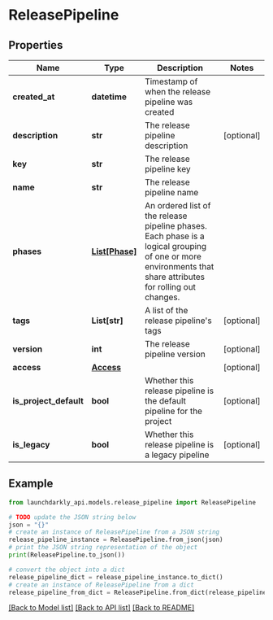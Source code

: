 # ReleasePipeline


## Properties

Name | Type | Description | Notes
------------ | ------------- | ------------- | -------------
**created_at** | **datetime** | Timestamp of when the release pipeline was created | 
**description** | **str** | The release pipeline description | [optional] 
**key** | **str** | The release pipeline key | 
**name** | **str** | The release pipeline name | 
**phases** | [**List[Phase]**](Phase.md) | An ordered list of the release pipeline phases. Each phase is a logical grouping of one or more environments that share attributes for rolling out changes. | 
**tags** | **List[str]** | A list of the release pipeline&#39;s tags | [optional] 
**version** | **int** | The release pipeline version | [optional] 
**access** | [**Access**](Access.md) |  | [optional] 
**is_project_default** | **bool** | Whether this release pipeline is the default pipeline for the project | [optional] 
**is_legacy** | **bool** | Whether this release pipeline is a legacy pipeline | [optional] 

## Example

```python
from launchdarkly_api.models.release_pipeline import ReleasePipeline

# TODO update the JSON string below
json = "{}"
# create an instance of ReleasePipeline from a JSON string
release_pipeline_instance = ReleasePipeline.from_json(json)
# print the JSON string representation of the object
print(ReleasePipeline.to_json())

# convert the object into a dict
release_pipeline_dict = release_pipeline_instance.to_dict()
# create an instance of ReleasePipeline from a dict
release_pipeline_from_dict = ReleasePipeline.from_dict(release_pipeline_dict)
```
[[Back to Model list]](../README.md#documentation-for-models) [[Back to API list]](../README.md#documentation-for-api-endpoints) [[Back to README]](../README.md)


